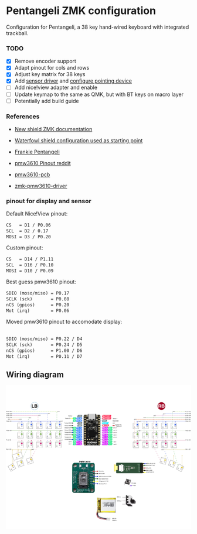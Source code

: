 # Pentangeli ZMK configuration

Configuration for Pentangeli, a 38 key hand-wired keyboard with integrated trackball.


### TODO

- [x] Remove encoder support
- [x] Adapt pinout for cols and rows
- [x] Adjust key matrix for 38 keys
- [x] Add [sensor driver](https://github.com/inorichi/zmk-pmw3610-driver) and [configure pointing device](https://zmk.dev/docs/development/hardware-integration/pointing)
- [ ] Add nice!view adapter and enable
- [ ] Update keymap to the same as QMK, but with BT keys on macro layer
- [ ] Potentially add build guide

### References
- [New shield ZMK documentation](https://zmk.dev/docs/development/hardware-integration/new-shield)
- [Waterfowl shield configuration used as starting point](https://github.com/zmkfirmware/zmk/tree/main/app/boards/shields/waterfowl)
- [Frankie Pentangeli](https://m.imdb.com/title/tt0071562/characters/nm0311155/)

- [pmw3610 Pinout reddit](https://www.reddit.com/r/ErgoMechKeyboards/comments/1h0zy8n/help_which_nicenane_pins_to_connect_to_this/#lightbox)
- [pmw3610-pcb](https://github.com/siderakb/pmw3610-pcb)
- [zmk-pmw3610-driver](https://github.com/inorichi/zmk-pmw3610-driver)


### pinout for display and sensor

Default Nice!View pinout:
```
CS   = D1 / P0.06
SCL  = D2 / 0.17
MOSI = D3 / P0.20
```

Custom pinout:
```
CS   = D14 / P1.11
SCL  = D16 / P0.10
MOSI = D10 / P0.09
```

Best guess pmw3610 pinout:
```
SDIO (moso/miso) = P0.17
SCLK (sck)       = P0.08
nCS (gpios)      = P0.20
Mot (irq)        = P0.06

```


Moved pmw3610 pinout to accomodate display:
```

SDIO (moso/miso) = P0.22 / D4
SCLK (sck)       = P0.24 / D5
nCS (gpios)      = P1.00 / D6
Mot (irq)        = P0.11 / D7
```


## Wiring diagram

![wiring diagram](./pentangeli-wiring-wireless.png)
